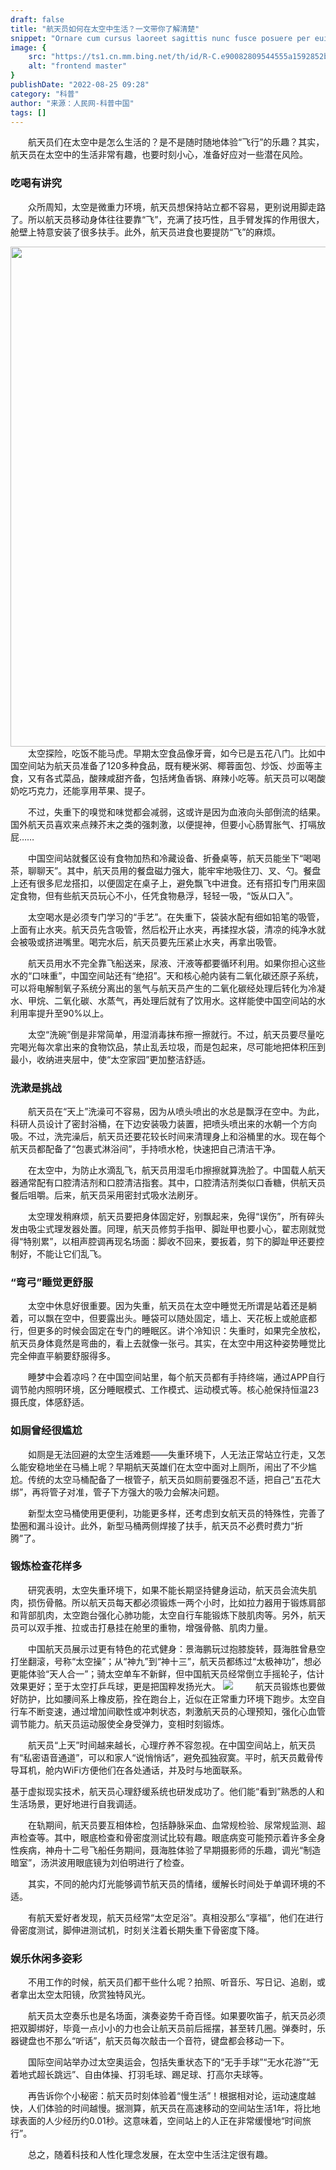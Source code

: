 ```yaml
---
draft: false
title: "航天员如何在太空中生活？一文带你了解清楚"
snippet: "Ornare cum cursus laoreet sagittis nunc fusce posuere per euismod dis vehicula a, semper fames lacus maecenas dictumst pulvinar neque enim non potenti. Torquent hac sociosqu eleifend potenti."
image: {
    src: "https://ts1.cn.mm.bing.net/th/id/R-C.e90082809544555a1592852be23bf532?rik=uKftNxwvwJ0e5w&riu=http%3a%2f%2fn.sinaimg.cn%2fsinakd20220325ac%2f409%2fw1200h809%2f20220325%2fd1af-626e3f1bdfd2a0f4b33d55c36d0b2442.jpg&ehk=JnaxlEEmhky%2bt941BVx2XC2T7nO8n890sGLusoGnn0U%3d&risl=&pid=ImgRaw&r=0",
    alt: "frontend master"
}
publishDate: "2022-08-25 09:28"
category: "科普"
author: "来源：人民网-科普中国"
tags: []
---
```

　　航天员们在太空中是怎么生活的？是不是随时随地体验“飞行”的乐趣？其实，航天员在太空中的生活非常有趣，也要时刻小心，准备好应对一些潜在风险。

### 吃喝有讲究

　　众所周知，太空是微重力环境，航天员想保持站立都不容易，更别说用脚走路了。所以航天员移动身体往往要靠“飞”，充满了技巧性，且手臂发挥的作用很大，舱壁上特意安装了很多扶手。此外，航天员进食也要提防“飞”的麻烦。


<div style="text-align: center;">
<img src="https://ts1.cn.mm.bing.net/th/id/R-C.007b2ae7f9b43c955ebaea9872bebcd8?rik=hjd%2b3x%2fQHvcxjg&riu=http%3a%2f%2ftw.qlnu.edu.cn%2f__local%2f0%2f07%2fB2%2fAE7F9B43C955EBAEA9872BEBCD8_8F087535_15438B.gif&ehk=em4NUPC6CfNrS1skjgUTXn70221ImOsqd3C3DjM%2bcnE%3d&risl=&pid=ImgRaw&r=0"style="width: 800px; height: auto;">
</div>
　　太空探险，吃饭不能马虎。早期太空食品像牙膏，如今已是五花八门。比如中国空间站为航天员准备了120多种食品，既有粳米粥、椰蓉面包、炒饭、炒面等主食，又有各式菜品，酸辣咸甜齐备，包括烤鱼香锅、麻辣小吃等。航天员可以喝酸奶吃巧克力，还能享用苹果、提子。

　　不过，失重下的嗅觉和味觉都会减弱，这或许是因为血液向头部倒流的结果。国外航天员喜欢来点辣芥末之类的强刺激，以便提神，但要小心肠胃胀气、打嗝放屁……

　　中国空间站就餐区设有食物加热和冷藏设备、折叠桌等，航天员能坐下“喝喝茶，聊聊天”。其中，航天员用的餐盘磁力强大，能牢牢地吸住刀、叉、勺。餐盘上还有很多尼龙搭扣，以便固定在桌子上，避免飘飞中进食。还有搭扣专门用来固定食物，但有些航天员玩心不小，任凭食物悬浮，轻轻一吸，“饭从口入”。

　　太空喝水是必须专门学习的“手艺”。在失重下，袋装水配有细如铅笔的吸管，上面有止水夹。航天员先含吸管，然后松开止水夹，再揉捏水袋，清凉的纯净水就会被吸或挤进嘴里。喝完水后，航天员要先压紧止水夹，再拿出吸管。

　　航天员用水不完全靠飞船送来，尿液、汗液等都要循环利用。如果你担心这些水的“口味重”，中国空间站还有“绝招”。天和核心舱内装有二氧化碳还原子系统，可以将电解制氧子系统分离出的氢气与航天员产生的二氧化碳经处理后转化为冷凝水、甲烷、二氧化碳、水蒸气，再处理后就有了饮用水。这样能使中国空间站的水利用率提升至90%以上。

　　太空“洗碗”倒是非常简单，用湿消毒抹布擦一擦就行。不过，航天员要尽量吃完喝光每次拿出来的食物饮品，禁止乱丢垃圾，而是包起来，尽可能地把体积压到最小，收纳进夹层中，使“太空家园”更加整洁舒适。

### 洗漱是挑战

　　航天员在“天上”洗澡可不容易，因为从喷头喷出的水总是飘浮在空中。为此，科研人员设计了密封浴桶，在下边安装吸力装置，把喷头喷出来的水朝一个方向吸。不过，洗完澡后，航天员还要花较长时间来清理身上和浴桶里的水。现在每个航天员都配备了“包裹式淋浴间”，手持喷水枪，快速把自己清洁干净。

　　在太空中，为防止水滴乱飞，航天员用湿毛巾擦擦就算洗脸了。中国载人航天器通常配有口腔清洁剂和口腔清洁指套。其中，口腔清洁剂类似口香糖，供航天员餐后咀嚼。后来，航天员采用密封式吸水法刷牙。

　　太空理发稍麻烦，航天员要把身体固定好，别飘起来，免得“误伤”，所有碎头发由吸尘式理发器处置。同理，航天员修剪手指甲、脚趾甲也要小心，翟志刚就觉得“特别累”，以相声腔调再现名场面：脚收不回来，要扳着，剪下的脚趾甲还要控制好，不能让它们乱飞。

### “弯弓”睡觉更舒服

　　太空中休息好很重要。因为失重，航天员在太空中睡觉无所谓是站着还是躺着，可以飘在空中，但要露出头。睡袋可以随处固定，墙上、天花板上或舱底都行，但更多的时候会固定在专门的睡眠区。讲个冷知识：失重时，如果完全放松，航天员身体竟然是弯曲的，看上去就像一张弓。其实，在太空中用这种姿势睡觉比完全伸直平躺要舒服得多。

　　睡梦中会着凉吗？在中国空间站里，每个航天员都有手持终端，通过APP自行调节舱内照明环境，区分睡眠模式、工作模式、运动模式等。核心舱保持恒温23摄氏度，体感舒适。

### 如厕曾经很尴尬

　　如厕是无法回避的太空生活难题——失重环境下，人无法正常站立行走，又怎么能安稳地坐在马桶上呢？早期航天英雄们在太空中面对上厕所，闹出了不少尴尬。传统的太空马桶配备了一根管子，航天员如厕前要强忍不适，把自己“五花大绑”，再将管子对准，管子下方强大的吸力会解决问题。

　　新型太空马桶使用更便利，功能更多样，还考虑到女航天员的特殊性，完善了垫圈和漏斗设计。此外，新型马桶两侧焊接了扶手，航天员不必费时费力“折腾”了。

### 锻炼检查花样多

　　研究表明，太空失重环境下，如果不能长期坚持健身运动，航天员会流失肌肉，损伤骨骼。所以航天员每天都必须锻炼一两个小时，比如拉力器用于锻炼肩部和背部肌肉，太空跑台强化心肺功能，太空自行车能锻炼下肢肌肉等。另外，航天员可以双手推、拉或击打悬挂在舱里的重物，增强骨骼、肌肉力量。

　　中国航天员展示过更有特色的花式健身：景海鹏玩过抱膝旋转，聂海胜曾悬空打坐翻滚，号称“太空操”；从“神九”到“神十三”，航天员都练过“太极神功”，想必更能体验“天人合一”；骑太空单车不新鲜，但中国航天员经常倒立手摇轮子，估计效果更好；至于太空打乒乓球，更是把国粹发扬光大。
<img src="https://x0.ifengimg.com/ucms/2021_28/032EA4BB83430E0988653E6D74D1BED597A69075_size162_w1307_h726.jpg">
　　
航天员锻炼也要做好防护，比如腰间系上橡皮筋，拴在跑台上，近似在正常重力环境下跑步。太空自行车不断变速，通过增加间歇性或冲刺状态，刺激航天员的心理预知，强化心血管调节能力。航天员运动服使全身受弹力，变相时刻锻炼。

　　航天员“上天”时间越来越长，心理疗养不容忽视。在中国空间站上，航天员有“私密语音通道”，可以和家人“说悄悄话”，避免孤独寂寞。平时，航天员戴骨传导耳机，舱内WiFi方便他们在各处通话，并及时与地面联系。

基于虚拟现实技术，航天员心理舒缓系统也研发成功了。他们能“看到”熟悉的人和生活场景，更好地进行自我调适。

　　在轨期间，航天员要互相体检，包括静脉采血、血常规检验、尿常规监测、超声检查等。其中，眼底检查和骨密度测试比较有趣。眼底病变可能预示着许多全身性疾病，神舟十二号飞船任务期间，聂海胜体验了早期摄影师的乐趣，调光“制造暗室”，汤洪波用眼底镜为刘伯明进行了检查。

　　其实，不同的舱内灯光能够调节航天员的情绪，缓解长时间处于单调环境的不适。

　　有航天爱好者发现，航天员经常“太空足浴”。真相没那么“享福”，他们在进行骨密度测试，脚伸进测试机，时刻关注着长期失重下骨密度下降。

### 娱乐休闲多姿彩

　　不用工作的时候，航天员们都干些什么呢？拍照、听音乐、写日记、追剧，或者拿出太空太阳镜，欣赏独特风光。

　　航天员太空奏乐也是名场面，演奏姿势千奇百怪。如果要吹笛子，航天员必须把双脚绑好，毕竟一点小小的力也会让航天员前后摇摆，甚至转几圈。弹奏时，乐器键盘也不那么“听话”，航天员每次敲击一个音符，键盘都会移动一下。

　　国际空间站举办过太空奥运会，包括失重状态下的“无手手球”“无水花游”“无着地式超长跳远”、自由体操、打羽毛球、踢足球、打高尔夫球等。

　　再告诉你个小秘密：航天员时刻体验着“慢生活”！根据相对论，运动速度越快，人们体验的时间越慢。据测算，航天员在高速移动的空间站生活1年，将比地球表面的人少经历约0.01秒。这意味着，空间站上的人正在非常缓慢地“时间旅行”。

　　总之，随着科技和人性化理念发展，在太空中生活注定很有趣。